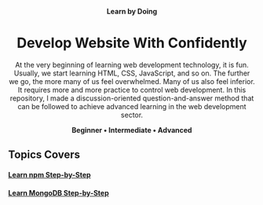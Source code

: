<div align="center">
  <p><b>Learn by Doing</b></p>
  <h1>Develop Website With Confidently</h1>
  <p>At the very beginning of learning web development technology, it is fun. Usually, we start learning HTML, CSS, JavaScript, and so on. The further we go, the more many of us feel overwhelmed. Many of us also feel inferior. It requires more and more practice to control web development. In this repository, I made a discussion-oriented question-and-answer method that can be followed to achieve advanced learning in the web development sector.</p>
  <p><b>Beginner • Intermediate • Advanced</b><p>
</div>

## Topics Covers

#### [Learn npm Step-by-Step](https://github.com/WebDevMirza/Learn-From-Github/tree/master/learn%20npm#readme "npm practice and learn")
#### [Learn MongoDB Step-by-Step](https://github.com/WebDevMirza/Learn-From-Github/tree/master/mongodb#readme "MongoDB practice and learn")
